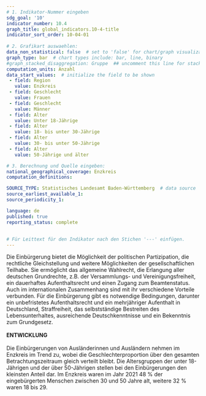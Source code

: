 ```yaml
---
# 1. Indikator-Nummer eingeben 
sdg_goal: '10'
indicator_number: 10.4
graph_title: global_indicators.10-4-title
indicator_sort_order: 10-04-01
 
# 2. Grafikart auswaehlen: 
data_non_statistical: false  # set to 'false' for chart/graph visualization 
graph_type: bar  # chart types include: bar, line, binary 
#graph_stacked_disaggregation: Gruppe  ## uncomment this line for stacked bars. eplace 'Geschlecht' with the field of aggregation. 
computation_units: Anzahl 
data_start_values:  # initialize the field to be shown  
 - field: Region 
   value: Enzkreis
 - field: Geschlecht 
   value: Frauen
 - field: Geschlecht 
   value: Männer
 - field: Alter 
   value: Unter 18-Jährige
 - field: Alter 
   value: 18- bis unter 30-Jährige  
 - field: Alter 
   value: 30- bis unter 50-Jährige  
 - field: Alter 
   value: 50-Jährige und älter

# 3. Berechnung und Quelle eingeben: 
national_geographical_coverage: Enzkreis
computation_definitions: 

SOURCE_TYPE: Statistisches Landesamt Baden-Württemberg  # data source  
source_earliest_available_1: 
source_periodicity_1: 

language: de   
published: true 
reporting_status: complete
 
 
# Für Leittext für den Indikator nach den Stichen '---' einfügen. 
---
```

Die Einbürgerung bietet die Möglichkeit der politischen Partizipation, die rechtliche Gleichstellung und weitere Möglichkeiten der gesellschaftlichen Teilhabe. Sie ermöglicht das allgemeine Wahlrecht, die Erlangung aller deutschen Grundrechte, z.B. der Versammlungs- und Vereinigungsfreiheit, ein dauerhaftes Aufenthaltsrecht und einen Zugang zum Beamtenstatus. Auch im internationalen Zusammenhang sind mit ihr verschiedene Vorteile verbunden. Für die Einbürgerung gibt es notwendige Bedingungen, darunter ein unbefristetes Aufenthaltsrecht und ein mehrjähriger Aufenthalt in Deutschland, Straffreiheit, das selbstständige Bestreiten des Lebensunterhaltes, ausreichende Deutschkenntnisse und ein Bekenntnis zum Grundgesetz. <br>
<br>
**ENTWICKLUNG** <br>
<br>
Die Einbürgerungen von Ausländerinnen und Ausländern nehmen im Enzkreis im Trend zu, wobei die Geschlechterproportion über den gesamten Betrachtungszeitraum gleich verteilt bleibt. Die Altersgruppen der unter 18-Jährigen und der über 50-Jährigen stellen bei den Einbürgerungen den kleinsten Anteil dar. Im Enzkreis waren im Jahr 2021 48 % der eingebürgerten Menschen zwischen 30 und 50 Jahre alt, weitere 32 % waren 18 bis 29.
